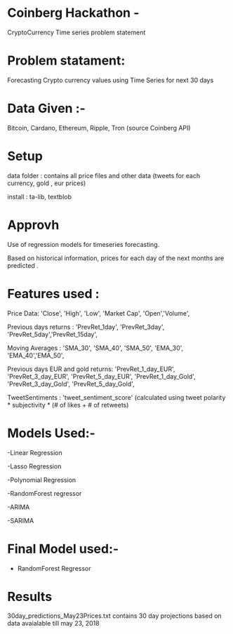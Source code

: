 # Coinberg Hackathon - 
CryptoCurrency Time series problem statement

# Problem statament: 
Forecasting Crypto currency values using Time Series for next 30 days

# Data Given :- 
Bitcoin, Cardano, Ethereum, Ripple, Tron (source Coinberg API)

# Setup 
data folder : contains all price files and other data (tweets for each currency, gold , eur prices)

install : ta-lib, textblob

# Approvh 
Use of regression models for timeseries forecasting. 

Based on historical information, prices for each day of the next months are predicted .

# Features used :

Price Data: 'Close', 'High', 'Low', 'Market Cap', 'Open','Volume',

Previous days returns : 'PrevRet_1day', 'PrevRet_3day', 'PrevRet_5day','PrevRet_15day',

Moving Averages :   'SMA_30', 'SMA_40', 'SMA_50', 'EMA_30', 'EMA_40','EMA_50',

Previous days EUR and gold returns: 'PrevRet_1_day_EUR', 'PrevRet_3_day_EUR', 'PrevRet_5_day_EUR', 'PrevRet_1_day_Gold', 'PrevRet_3_day_Gold', 'PrevRet_5_day_Gold',

TweetSentiments :         'tweet_sentiment_score'  (calculated using tweet polarity * subjectivity * (# of likes + # of retweets)


# Models Used:-
-Linear Regression

-Lasso Regression

-Polynomial Regression

-RandomForest regressor

-ARIMA

-SARIMA

# Final Model used:-
- RandomForest Regressor

# Results
 30day_predictions_May23Prices.txt contains 30 day projections based on data avaialable till may 23, 2018
 
